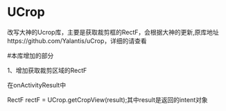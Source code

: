 # UCrop

改写大神的Ucrop库，主要是获取裁剪框的RectF，会根据大神的更新,原库地址https://github.com/Yalantis/uCrop，详细的请查看

#本库增加的部分

1、增加获取裁剪区域的RectF

在onActivityResult中

RectF rectF = UCrop.getCropView(result);其中result是返回的intent对象
